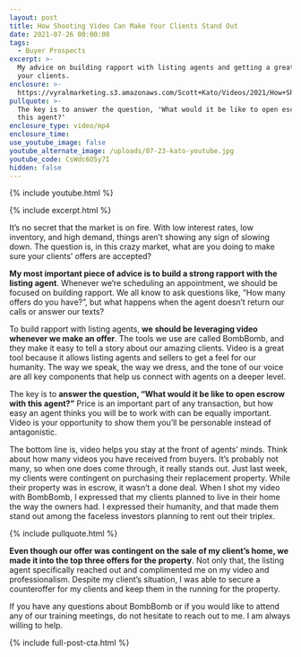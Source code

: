 ```yaml
---
layout: post
title: How Shooting Video Can Make Your Clients Stand Out
date: 2021-07-26 00:00:00
tags:
  - Buyer Prospects
excerpt: >-
  My advice on building rapport with listing agents and getting a great deal for
  your clients.
enclosure: >-
  https://vyralmarketing.s3.amazonaws.com/Scott+Kato/Videos/2021/How+Shooting+Video+Can+Make+Your+Clients+Stand+Out.mp4
pullquote: >-
  The key is to answer the question, 'What would it be like to open escrow with
  this agent?'
enclosure_type: video/mp4
enclosure_time:
use_youtube_image: false
youtube_alternate_image: /uploads/07-23-kato-youtube.jpg
youtube_code: CsWdc6O5y7I
hidden: false
---
```

{% include youtube.html %}

{% include excerpt.html %}

It’s no secret that the market is on fire. With low interest rates, low inventory, and high demand, things aren’t showing any sign of slowing down. The question is, in this crazy market, what are you doing to make sure your clients’ offers are accepted?

**My most important piece of advice is to build a strong rapport with the listing agent**. Whenever we’re scheduling an appointment, we should be focused on building rapport. We all know to ask questions like, “How many offers do you have?”, but what happens when the agent doesn’t return our calls or answer our texts?

To build rapport with listing agents, **we should be leveraging video whenever we make an offer**. The tools we use are called BombBomb, and they make it easy to tell a story about our amazing clients. Video is a great tool because it allows listing agents and sellers to get a feel for our humanity. The way we speak, the way we dress, and the tone of our voice are all key components that help us connect with agents on a deeper level.

The key is to **answer the question, “What would it be like to open escrow with this agent?”** Price is an important part of any transaction, but how easy an agent thinks you will be to work with can be equally important. Video is your opportunity to show them you’ll be personable instead of antagonistic.

The bottom line is, video helps you stay at the front of agents’ minds. Think about how many videos you have received from buyers. It’s probably not many, so when one does come through, it really stands out. Just last week, my clients were contingent on purchasing their replacement property. While their property was in escrow, it wasn’t a done deal. When I shot my video with BombBomb, I expressed that my clients planned to live in their home the way the owners had. I expressed their humanity, and that made them stand out among the faceless investors planning to rent out their triplex.

{% include pullquote.html %}

**Even though our offer was contingent on the sale of my client’s home, we made it into the top three offers for the property**. Not only that, the listing agent specifically reached out and complimented me on my video and professionalism. Despite my client’s situation, I was able to secure a counteroffer for my clients and keep them in the running for the property.

If you have any questions about BombBomb or if you would like to attend any of our training meetings, do not hesitate to reach out to me. I am always willing to help.

{% include full-post-cta.html %}
